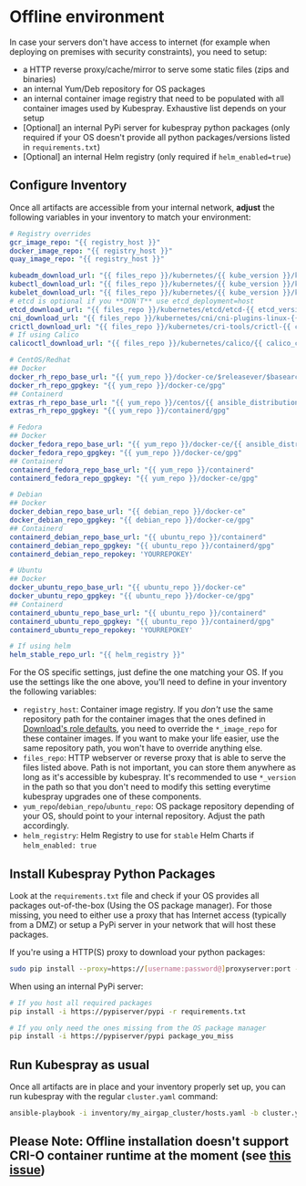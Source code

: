 # Offline environment

In case your servers don't have access to internet (for example when deploying on premises with security constraints), you need to setup:

* a HTTP reverse proxy/cache/mirror to serve some static files (zips and binaries)
* an internal Yum/Deb repository for OS packages
* an internal container image registry that need to be populated with all container images used by Kubespray. Exhaustive list depends on your setup
* [Optional] an internal PyPi server for kubespray python packages (only required if your OS doesn't provide all python packages/versions listed in `requirements.txt`)
* [Optional] an internal Helm registry (only required if `helm_enabled=true`)

## Configure Inventory

Once all artifacts are accessible from your internal network, **adjust** the following variables in your inventory to match your environment:

```yaml
# Registry overrides
gcr_image_repo: "{{ registry_host }}"
docker_image_repo: "{{ registry_host }}"
quay_image_repo: "{{ registry_host }}"

kubeadm_download_url: "{{ files_repo }}/kubernetes/{{ kube_version }}/kubeadm"
kubectl_download_url: "{{ files_repo }}/kubernetes/{{ kube_version }}/kubectl"
kubelet_download_url: "{{ files_repo }}/kubernetes/{{ kube_version }}/kubelet"
# etcd is optional if you **DON'T** use etcd_deployment=host
etcd_download_url: "{{ files_repo }}/kubernetes/etcd/etcd-{{ etcd_version }}-linux-amd64.tar.gz"
cni_download_url: "{{ files_repo }}/kubernetes/cni/cni-plugins-linux-{{ image_arch }}-{{ cni_version }}.tgz"
crictl_download_url: "{{ files_repo }}/kubernetes/cri-tools/crictl-{{ crictl_version }}-{{ ansible_system | lower }}-{{ image_arch }}.tar.gz"
# If using Calico
calicoctl_download_url: "{{ files_repo }}/kubernetes/calico/{{ calico_ctl_version }}/calicoctl-linux-{{ image_arch }}"

# CentOS/Redhat
## Docker
docker_rh_repo_base_url: "{{ yum_repo }}/docker-ce/$releasever/$basearch"
docker_rh_repo_gpgkey: "{{ yum_repo }}/docker-ce/gpg"
## Containerd
extras_rh_repo_base_url: "{{ yum_repo }}/centos/{{ ansible_distribution_major_version }}/extras/$basearch"
extras_rh_repo_gpgkey: "{{ yum_repo }}/containerd/gpg"

# Fedora
## Docker
docker_fedora_repo_base_url: "{{ yum_repo }}/docker-ce/{{ ansible_distribution_major_version }}/{{ ansible_architecture }}"
docker_fedora_repo_gpgkey: "{{ yum_repo }}/docker-ce/gpg"
## Containerd
containerd_fedora_repo_base_url: "{{ yum_repo }}/containerd"
containerd_fedora_repo_gpgkey: "{{ yum_repo }}/docker-ce/gpg"

# Debian
## Docker
docker_debian_repo_base_url: "{{ debian_repo }}/docker-ce"
docker_debian_repo_gpgkey: "{{ debian_repo }}/docker-ce/gpg"
## Containerd
containerd_debian_repo_base_url: "{{ ubuntu_repo }}/containerd"
containerd_debian_repo_gpgkey: "{{ ubuntu_repo }}/containerd/gpg"
containerd_debian_repo_repokey: 'YOURREPOKEY'

# Ubuntu
## Docker
docker_ubuntu_repo_base_url: "{{ ubuntu_repo }}/docker-ce"
docker_ubuntu_repo_gpgkey: "{{ ubuntu_repo }}/docker-ce/gpg"
## Containerd
containerd_ubuntu_repo_base_url: "{{ ubuntu_repo }}/containerd"
containerd_ubuntu_repo_gpgkey: "{{ ubuntu_repo }}/containerd/gpg"
containerd_ubuntu_repo_repokey: 'YOURREPOKEY'

# If using helm
helm_stable_repo_url: "{{ helm_registry }}"
```

For the OS specific settings, just define the one matching your OS.
If you use the settings like the one above, you'll need to define in your inventory the following variables:

* `registry_host`: Container image registry. If you _don't_ use the same repository path for the container images that the ones defined in [Download's role defaults](https://github.com/kubernetes-sigs/kubespray/blob/master/roles/download/defaults/main.yml), you need to override the `*_image_repo` for these container images. If you want to make your life easier, use the same repository path, you won't have to override anything else.
* `files_repo`: HTTP webserver or reverse proxy that is able to serve the files listed above. Path is not important, you can store them anywhere as long as it's accessible by kubespray. It's recommended to use `*_version` in the path so that you don't need to modify this setting everytime kubespray upgrades one of these components.
* `yum_repo`/`debian_repo`/`ubuntu_repo`: OS package repository depending of your OS, should point to your internal repository. Adjust the path accordingly.
* `helm_registry`: Helm Registry to use for `stable` Helm Charts if `helm_enabled: true`

## Install Kubespray Python Packages

Look at the `requirements.txt` file and check if your OS provides all packages out-of-the-box (Using the OS package manager). For those missing, you need to either use a proxy that has Internet access (typically from a DMZ) or setup a PyPi server in your network that will host these packages.

If you're using a HTTP(S) proxy to download your python packages:

```bash
sudo pip install --proxy=https://[username:password@]proxyserver:port -r requirements.txt
```

When using an internal PyPi server:

```bash
# If you host all required packages
pip install -i https://pypiserver/pypi -r requirements.txt

# If you only need the ones missing from the OS package manager
pip install -i https://pypiserver/pypi package_you_miss
```

## Run Kubespray as usual

Once all artifacts are in place and your inventory properly set up, you can run kubespray with the regular `cluster.yaml` command:

```bash
ansible-playbook -i inventory/my_airgap_cluster/hosts.yaml -b cluster.yml
```

## Please Note: Offline installation doesn't support CRI-O container runtime at the moment (see [this issue](https://github.com/kubernetes-sigs/kubespray/issues/6233))
